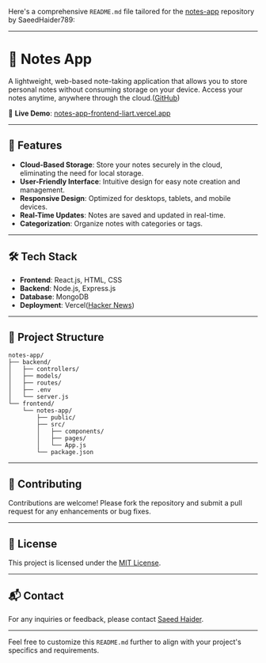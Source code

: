 Here's a comprehensive `README.md` file tailored for the [notes-app](https://github.com/SaeedHaider789/notes-app) repository by SaeedHaider789:

---

# 📝 Notes App

A lightweight, web-based note-taking application that allows you to store personal notes without consuming storage on your device. Access your notes anytime, anywhere through the cloud.([GitHub][1])

🔗 **Live Demo**: [notes-app-frontend-liart.vercel.app](https://notes-app-frontend-liart.vercel.app)

---

## 🚀 Features

* **Cloud-Based Storage**: Store your notes securely in the cloud, eliminating the need for local storage.
* **User-Friendly Interface**: Intuitive design for easy note creation and management.
* **Responsive Design**: Optimized for desktops, tablets, and mobile devices.
* **Real-Time Updates**: Notes are saved and updated in real-time.
* **Categorization**: Organize notes with categories or tags.

---

## 🛠️ Tech Stack

* **Frontend**: React.js, HTML, CSS
* **Backend**: Node.js, Express.js
* **Database**: MongoDB
* **Deployment**: Vercel([Hacker News][2])

---


## 📁 Project Structure

```plaintext
notes-app/
├── backend/
│   ├── controllers/
│   ├── models/
│   ├── routes/
│   ├── .env
│   └── server.js
└── frontend/
    └── notes-app/
        ├── public/
        ├── src/
        │   ├── components/
        │   ├── pages/
        │   └── App.js
        └── package.json
```



---

## 🤝 Contributing

Contributions are welcome! Please fork the repository and submit a pull request for any enhancements or bug fixes.

---

## 📄 License

This project is licensed under the [MIT License](LICENSE).

---

## 📬 Contact

For any inquiries or feedback, please contact [Saeed Haider](saeedhaider789@gmail.com).

---

Feel free to customize this `README.md` further to align with your project's specifics and requirements.

[1]: https://github.com/standardnotes/app?utm_source=chatgpt.com "standardnotes/app: Think fearlessly with end-to-end ... - GitHub"
[2]: https://news.ycombinator.com/item?id=35316679&utm_source=chatgpt.com "Apple Notes Liberator – Extract Notes.app Data and Save It as JSON"
